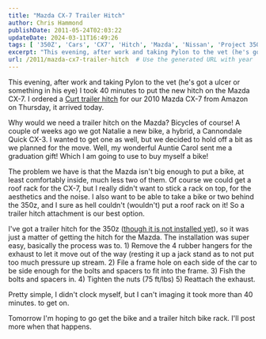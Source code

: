 ```yaml
---
title: "Mazda CX-7 Trailer Hitch"
author: Chris Hammond
publishDate: 2011-05-24T02:03:22
updateDate: 2024-03-11T16:49:26
tags: [ '350Z', 'Cars', 'CX7', 'Hitch', 'Mazda', 'Nissan', 'Project 350Z', 'Project350z', 'Project350zcom', 'Trailer', 'Trailer Hitch' ]
excerpt: "This evening, after work and taking Pylon to the vet (he's got a ulcer or something in his eye) I took 40 minutes to put the new hitch on the Mazda CX-7. I ordered a Curt trailer hitch for our 2010 Mazda CX-7 from Amazon on Thursday, it arrived today.  Why would we need a trailer hitch on the Mazda? Bicycles of course! A couple of weeks ago we got Natalie a new bike, a hybrid, a Cannondale Quick CX-3. I wanted to get one as well, but we decided to hold off a bit as we planned for the move. Well, my wonderful Auntie Carol sent me a graduation gift! Which I am going to use to buy myself a bike!  The problem we have is that the Mazda isn't big enough to put a bike, at least comfortably inside, much less two of them. Of course we could get a roof rack for the CX-7, but I really didn't want to stick a rack on top, for the aesthetics and the noise. I also want to be able to take a bike or two behind the 350z, and I sure as hell couldn't (wouldn't) put a roof rack on it! So a trailer hitch attachment is our best option.  I've got a trailer hitch for the 350z (though it is not installed yet), so it was just a matter of getting the hitch for the Mazda. The installation was super easy, basically the process was to. 1) Remove the 4 rubber hangers for the exhaust to let it move out of the way (resting it up a jack stand as to not put too much pressure up stream. 2) File a frame hole on each side of the car to be side enough for the bolts and spacers to fit into the frame. 3) Fish the bolts and spacers in. 4) Tighten the nuts (75 ft/lbs) 5) Reattach the exhaust.  Pretty simple, I didn't clock myself, but I can't imaging it took more than 40 minutes. to get on.  Tomorrow I'm hoping to go get the bike and a trailer hitch bike rack. I'll post more when that happens. "
url: /2011/mazda-cx7-trailer-hitch  # Use the generated URL with year
---
```

<p>This evening, after work and taking Pylon to the vet (he's got a ulcer or something in his eye) I took 40 minutes to put the new hitch on the Mazda CX-7. I ordered a <a href="https://www.amazon.com/gp/product/B001EP0GTA/ref=as_li_ss_tl?ie=UTF8&amp;tag=chrishammondc-20&amp;linkCode=as2&amp;camp=217145&amp;creative=399349&amp;creativeASIN=B001EP0GTA" target="_blank">Curt trailer hitch</a> for our 2010 Mazda CX-7 from Amazon on Thursday, it arrived today.</p>  <p>Why would we need a trailer hitch on the Mazda? Bicycles of course! A couple of weeks ago we got Natalie a new bike, a hybrid, a Cannondale Quick CX-3. I wanted to get one as well, but we decided to hold off a bit as we planned for the move. Well, my wonderful Auntie Carol sent me a graduation gift! Which I am going to use to buy myself a bike!</p>  <p>The problem we have is that the Mazda isn't big enough to put a bike, at least comfortably inside, much less two of them. Of course we could get a roof rack for the CX-7, but I really didn't want to stick a rack on top, for the aesthetics and the noise. I also want to be able to take a bike or two behind the 350z, and I sure as hell couldn't (wouldn't) put a roof rack on it! So a trailer hitch attachment is our best option.</p>  <p>I've got a trailer hitch for the 350z (<a href="https://www.project350z.com/Articles/itemId/490/350z-Trailer-Hitch-Take-2.aspx" target="_blank">though it is not installed yet</a>), so it was just a matter of getting the hitch for the Mazda. The installation was super easy, basically the process was to. 1) Remove the 4 rubber hangers for the exhaust to let it move out of the way (resting it up a jack stand as to not put too much pressure up stream. 2) File a frame hole on each side of the car to be side enough for the bolts and spacers to fit into the frame. 3) Fish the bolts and spacers in. 4) Tighten the nuts (75 ft/lbs) 5) Reattach the exhaust.</p>  <p>Pretty simple, I didn't clock myself, but I can't imaging it took more than 40 minutes. to get on.</p>  <p>Tomorrow I'm hoping to go get the bike and a trailer hitch bike rack. I'll post more when that happens.</p> 
